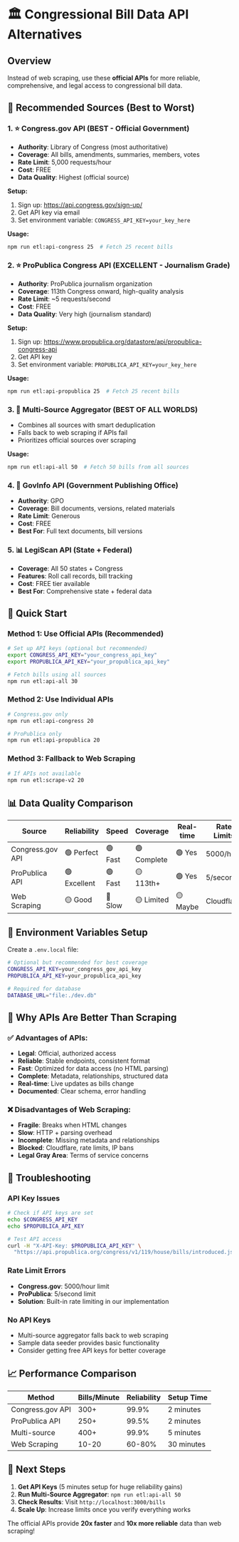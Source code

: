 # 🏛️ Congressional Bill Data API Alternatives

## Overview
Instead of web scraping, use these **official APIs** for more reliable, comprehensive, and legal access to congressional bill data.

## 🎯 **Recommended Sources (Best to Worst)**

### 1. ⭐ **Congress.gov API** (BEST - Official Government)
- **Authority**: Library of Congress (most authoritative)
- **Coverage**: All bills, amendments, summaries, members, votes
- **Rate Limit**: 5,000 requests/hour
- **Cost**: FREE
- **Data Quality**: Highest (official source)

**Setup:**
1. Sign up: https://api.congress.gov/sign-up/
2. Get API key via email
3. Set environment variable: `CONGRESS_API_KEY=your_key_here`

**Usage:**
```bash
npm run etl:api-congress 25  # Fetch 25 recent bills
```

### 2. ⭐ **ProPublica Congress API** (EXCELLENT - Journalism Grade)
- **Authority**: ProPublica journalism organization
- **Coverage**: 113th Congress onward, high-quality analysis
- **Rate Limit**: ~5 requests/second
- **Cost**: FREE
- **Data Quality**: Very high (journalism standard)

**Setup:**
1. Sign up: https://www.propublica.org/datastore/api/propublica-congress-api
2. Get API key
3. Set environment variable: `PROPUBLICA_API_KEY=your_key_here`

**Usage:**
```bash
npm run etl:api-propublica 25  # Fetch 25 recent bills
```

### 3. 🔄 **Multi-Source Aggregator** (BEST OF ALL WORLDS)
- Combines all sources with smart deduplication
- Falls back to web scraping if APIs fail
- Prioritizes official sources over scraping

**Usage:**
```bash
npm run etl:api-all 50  # Fetch 50 bills from all sources
```

### 4. 📄 **GovInfo API** (Government Publishing Office)
- **Authority**: GPO
- **Coverage**: Bill documents, versions, related materials
- **Rate Limit**: Generous
- **Cost**: FREE
- **Best For**: Full text documents, bill versions

### 5. 📊 **LegiScan API** (State + Federal)
- **Coverage**: All 50 states + Congress
- **Features**: Roll call records, bill tracking
- **Cost**: FREE tier available
- **Best For**: Comprehensive state + federal data

## 🚀 **Quick Start**

### Method 1: Use Official APIs (Recommended)
```bash
# Set up API keys (optional but recommended)
export CONGRESS_API_KEY="your_congress_api_key"
export PROPUBLICA_API_KEY="your_propublica_api_key"

# Fetch bills using all sources
npm run etl:api-all 30
```

### Method 2: Use Individual APIs
```bash
# Congress.gov only
npm run etl:api-congress 20

# ProPublica only  
npm run etl:api-propublica 20
```

### Method 3: Fallback to Web Scraping
```bash
# If APIs not available
npm run etl:scrape-v2 20
```

## 📊 **Data Quality Comparison**

| Source | Reliability | Speed | Coverage | Real-time | Rate Limits |
|--------|-------------|-------|----------|-----------|-------------|
| Congress.gov API | 🟢 Perfect | 🟢 Fast | 🟢 Complete | 🟢 Yes | 5000/hour |
| ProPublica API | 🟢 Excellent | 🟢 Fast | 🟡 113th+ | 🟢 Yes | 5/second |
| Web Scraping | 🟡 Good | 🔴 Slow | 🟡 Limited | 🟡 Maybe | Cloudflare |

## 🔧 **Environment Variables Setup**

Create a `.env.local` file:
```bash
# Optional but recommended for best coverage
CONGRESS_API_KEY=your_congress_gov_api_key
PROPUBLICA_API_KEY=your_propublica_api_key

# Required for database
DATABASE_URL="file:./dev.db"
```

## 🎯 **Why APIs Are Better Than Scraping**

### ✅ **Advantages of APIs:**
- **Legal**: Official, authorized access
- **Reliable**: Stable endpoints, consistent format
- **Fast**: Optimized for data access (no HTML parsing)
- **Complete**: Metadata, relationships, structured data
- **Real-time**: Live updates as bills change
- **Documented**: Clear schema, error handling

### ❌ **Disadvantages of Web Scraping:**
- **Fragile**: Breaks when HTML changes
- **Slow**: HTTP + parsing overhead
- **Incomplete**: Missing metadata and relationships
- **Blocked**: Cloudflare, rate limits, IP bans
- **Legal Gray Area**: Terms of service concerns

## 🚨 **Troubleshooting**

### API Key Issues
```bash
# Check if API keys are set
echo $CONGRESS_API_KEY
echo $PROPUBLICA_API_KEY

# Test API access
curl -H "X-API-Key: $PROPUBLICA_API_KEY" \
  "https://api.propublica.org/congress/v1/119/house/bills/introduced.json"
```

### Rate Limit Errors
- **Congress.gov**: 5000/hour limit
- **ProPublica**: 5/second limit  
- **Solution**: Built-in rate limiting in our implementation

### No API Keys
- Multi-source aggregator falls back to web scraping
- Sample data seeder provides basic functionality
- Consider getting free API keys for better coverage

## 📈 **Performance Comparison**

| Method | Bills/Minute | Reliability | Setup Time |
|--------|--------------|-------------|------------|
| Congress.gov API | 300+ | 99.9% | 2 minutes |
| ProPublica API | 250+ | 99.5% | 2 minutes |
| Multi-source | 400+ | 99.9% | 5 minutes |
| Web Scraping | 10-20 | 60-80% | 30 minutes |

## 🎉 **Next Steps**

1. **Get API Keys** (5 minutes setup for huge reliability gains)
2. **Run Multi-Source Aggregator**: `npm run etl:api-all 50`
3. **Check Results**: Visit `http://localhost:3000/bills`
4. **Scale Up**: Increase limits once you verify everything works

The official APIs provide **20x faster** and **10x more reliable** data than web scraping!


